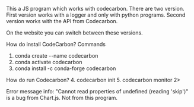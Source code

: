 This a JS program which works with codecarbon.
There are two version.
First version works with a logger and only with python programs.
Second version works with the API from Codecarbon.

On the website you can switch between these versions.

How do install CodeCarbon?
Commands
1. conda create --name codecarbon
2. conda activate codecarbon
3. conda install -c conda-forge codecarbon

How do run Codecarbon?
4. codecarbon init
5. codecarbon monitor 2> <Path To ProjectCodecarbon-Javascript-Program File>


Error message info: "Cannot read properties of undefined (reading 'skip')" is a bug from Chart.js. Not from this program.